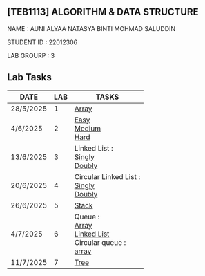 ## [TEB1113] ALGORITHM & DATA STRUCTURE
NAME : AUNI ALYAA NATASYA BINTI MOHMAD SALUDDIN  

STUDENT ID : 22012306


LAB GROURP : 3 

## Lab Tasks
 
| DATE      | LAB | TASKS                                                                                                                                                                                       |
|-----------|-----|----------------------------------------------------------------------------------------------------------------------------------------------------------------------------------------------
| 28/5/2025 | 1   |[Array](LAB%201/22012306_AuniAlyaa_L1.cpp)                                                                                                                                                   |
| 4/6/2025  | 2   |[Easy](LAB%202/EASY/22012306_AUNI_L2_EASY.cpp)<br>[Medium](LAB%202/MEDIUM/22012306_AUNI_MED_L2.cpp)<br>[Hard](LAB%202/HARD/22012306_Auni_Hard_L2.cpp)                      |
| 13/6/2025 | 3   |Linked List :<br>[Singly](LAB%203%20/%20SINGLY%20LINK%20LIST/L3_22012306_SINGLY_LINK_AUNI%20ALYAA.cpp)<br>[Doubly](LAB%203%20/DOUBLY%20LINK%20LIST/L3_22012306_DOUBLY_LINK_AUNI.cpp)  |
| 20/6/2025 | 4   |Circular Linked List :<br>[Singly](LAB%204/SINGLY%20LINK%20LIST/Lab%204%2022012306%20Auni%20Alyaa.cpp)<br>[Doubly](LAB%204/DOUBLY%20LINK%20LIST/Lab%204%20double%20link%20list.cpp)|
| 26/6/2025 | 5   |[Stack](LAB%205%20/stack) |
| 4/7/2025  | 6   |Queue :<br>[Array](LAB%206/queue%20(array)%20/Lab_6_que_arr)<br>[Linked List](LAB%206/Circular%20queue%20(array)%20/Lab6_cirQueArr)<br>Circular queue :<br>[array](LAB%206/queue%20(linked%20list)%20/lab%206%20Queue%20(Linked%20List))    |
| 11/7/2025 | 7   |[Tree](LAB&207/Tree) |



